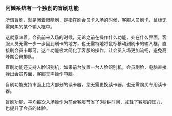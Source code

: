 ### 阿懒系统有一个独创的盲刷功能

所谓盲刷，就是闭着眼睛刷，是指在刷会员卡入场的时候，客服人员刷卡，鼠标无需聚焦的某个输入框中。

这就意味着，会员前来入场的时候，无论之前在操作什么功能，处在什么界面，客服人员无需一步一步回到刷卡的地方，也无需特地将鼠标移动到刷卡的输入框，直接刷会员卡即可，这个功能极大简化了客服的操作，让会员入场更加流畅，避免高峰期会员排队。

盲刷功能还支持人脸识别机，如果前台放置一台人脸识别机，会员刷脸，电脑直接弹出会员界面，客服无需操作电脑。

盲刷功能支持市面上绝大部分的读卡器，您无需更换读卡器，也无需购买专用读卡器。

盲刷功能，平均每次入场操作为前台客服节省了3秒钟时间，减轻了客服的压力，也提升了会员的体验。

